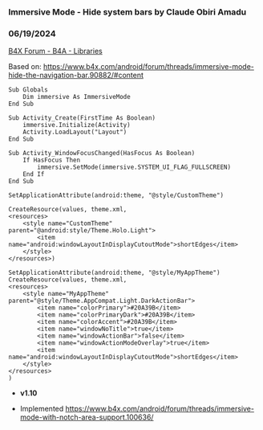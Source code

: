 ### Immersive Mode - Hide system bars by Claude Obiri Amadu
### 06/19/2024
[B4X Forum - B4A - Libraries](https://www.b4x.com/android/forum/threads/161680/)

Based on: <https://www.b4x.com/android/forum/threads/immersive-mode-hide-the-navigation-bar.90882/#content>  
  
  

```B4X
Sub Globals  
    Dim immersive As ImmersiveMode  
End Sub  
  
Sub Activity_Create(FirstTime As Boolean)  
    immersive.Initialize(Activity)  
    Activity.LoadLayout("Layout")  
End Sub  
  
Sub Activity_WindowFocusChanged(HasFocus As Boolean)  
    If HasFocus Then  
        immersive.SetMode(immersive.SYSTEM_UI_FLAG_FULLSCREEN)  
    End If  
End Sub
```

  
  

```B4X
SetApplicationAttribute(android:theme, "@style/CustomTheme")  
  
CreateResource(values, theme.xml,  
<resources>  
    <style name="CustomTheme" parent="@android:style/Theme.Holo.Light">  
        <item name="android:windowLayoutInDisplayCutoutMode">shortEdges</item>  
    </style>  
</resources>)
```

  
  

```B4X
SetApplicationAttribute(android:theme, "@style/MyAppTheme")  
CreateResource(values, theme.xml,  
<resources>  
    <style name="MyAppTheme" parent="@style/Theme.AppCompat.Light.DarkActionBar">  
        <item name="colorPrimary">#20A39B</item>  
        <item name="colorPrimaryDark">#20A39B</item>  
        <item name="colorAccent">#20A39B</item>  
        <item name="windowNoTitle">true</item>  
        <item name="windowActionBar">false</item>  
        <item name="windowActionModeOverlay">true</item>  
        <item name="android:windowLayoutInDisplayCutoutMode">shortEdges</item>  
    </style>  
</resources>  
)
```

  

- **v1.10**

- Implemented <https://www.b4x.com/android/forum/threads/immersive-mode-with-notch-area-support.100636/>
